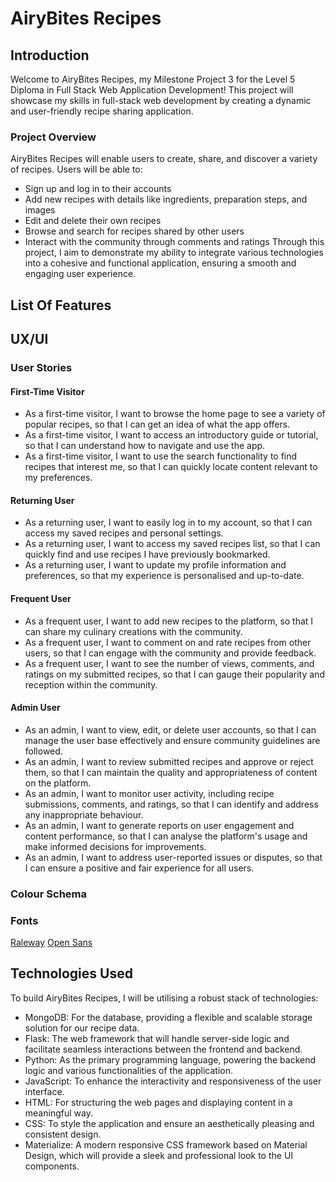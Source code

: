 # AiryBites Recipes

## Introduction
Welcome to AiryBites Recipes, my Milestone Project 3 for the Level 5 Diploma in Full Stack Web Application Development! This project will showcase my skills in full-stack web development by creating a dynamic and user-friendly recipe sharing application.

### Project Overview
AiryBites Recipes will enable users to create, share, and discover a variety of recipes. Users will be able to:

- Sign up and log in to their accounts
- Add new recipes with details like ingredients, preparation steps, and images
- Edit and delete their own recipes
- Browse and search for recipes shared by other users
- Interact with the community through comments and ratings
Through this project, I aim to demonstrate my ability to integrate various technologies into a cohesive and functional application, ensuring a smooth and engaging user experience.

## List Of Features


## UX/UI
### User Stories

#### First-Time Visitor

- As a first-time visitor, I want to browse the home page to see a variety of popular recipes, so that I can get an idea of what the app offers.
- As a first-time visitor, I want to access an introductory guide or tutorial, so that I can understand how to navigate and use the app.
- As a first-time visitor, I want to use the search functionality to find recipes that interest me, so that I can quickly locate content relevant to my preferences.

#### Returning User

- As a returning user, I want to easily log in to my account, so that I can access my saved recipes and personal settings.
- As a returning user, I want to access my saved recipes list, so that I can quickly find and use recipes I have previously bookmarked.
- As a returning user, I want to update my profile information and preferences, so that my experience is personalised and up-to-date.

#### Frequent User

- As a frequent user, I want to add new recipes to the platform, so that I can share my culinary creations with the community.
- As a frequent user, I want to comment on and rate recipes from other users, so that I can engage with the community and provide feedback.
- As a frequent user, I want to see the number of views, comments, and ratings on my submitted recipes, so that I can gauge their popularity and reception within the community.

#### Admin User

- As an admin, I want to view, edit, or delete user accounts, so that I can manage the user base effectively and ensure community guidelines are followed.
- As an admin, I want to review submitted recipes and approve or reject them, so that I can maintain the quality and appropriateness of content on the platform.
- As an admin, I want to monitor user activity, including recipe submissions, comments, and ratings, so that I can identify and address any inappropriate behaviour.
- As an admin, I want to generate reports on user engagement and content performance, so that I can analyse the platform's usage and make informed decisions for improvements.
- As an admin, I want to address user-reported issues or disputes, so that I can ensure a positive and fair experience for all users.

### Colour Schema


### Fonts
[Raleway](https://fonts.google.com/specimen/Raleway)
[Open Sans](https://fonts.google.com/specimen/Open+Sans)



## Technologies Used
To build AiryBites Recipes, I will be utilising a robust stack of technologies:

- MongoDB: For the database, providing a flexible and scalable storage solution for our recipe data.
- Flask: The web framework that will handle server-side logic and facilitate seamless interactions between the frontend and backend.
- Python: As the primary programming language, powering the backend logic and various functionalities of the application.
- JavaScript: To enhance the interactivity and responsiveness of the user interface.
- HTML: For structuring the web pages and displaying content in a meaningful way.
- CSS: To style the application and ensure an aesthetically pleasing and consistent design.
- Materialize: A modern responsive CSS framework based on Material Design, which will provide a sleek and professional look to the UI components.
